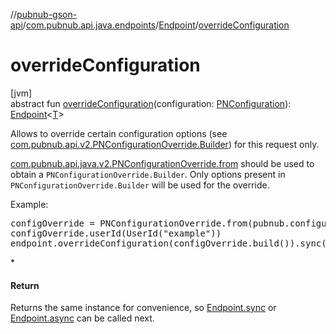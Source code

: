 //[pubnub-gson-api](../../../index.md)/[com.pubnub.api.java.endpoints](../index.md)/[Endpoint](index.md)/[overrideConfiguration](override-configuration.md)

# overrideConfiguration

[jvm]\
abstract fun [overrideConfiguration](override-configuration.md)(configuration: [PNConfiguration](../../../../../pubnub-kotlin/pubnub-kotlin-api/pubnub-kotlin-api/com.pubnub.api.v2/-p-n-configuration/index.md)): [Endpoint](index.md)&lt;[T](index.md)&gt;

Allows to override certain configuration options (see [com.pubnub.api.v2.PNConfigurationOverride.Builder](../../../../../pubnub-kotlin/pubnub-kotlin-api/pubnub-kotlin-api/com.pubnub.api.v2/-p-n-configuration-override/-builder/index.md)) for this request only.

[com.pubnub.api.java.v2.PNConfigurationOverride.from](../../com.pubnub.api.java.v2/-p-n-configuration-override/-companion/from.md) should be used to obtain a `PNConfigurationOverride.Builder`. Only options present in `PNConfigurationOverride.Builder` will be used for the override.

Example:

<pre>
configOverride = PNConfigurationOverride.from(pubnub.configuration)
configOverride.userId(UserId("example"))
endpoint.overrideConfiguration(configOverride.build()).sync()
</pre> *

#### Return

Returns the same instance for convenience, so [Endpoint.sync](../../../../../pubnub-gson/pubnub-gson-api/com.pubnub.api.java.endpoints/-endpoint/sync.md) or [Endpoint.async](../../../../../pubnub-gson/pubnub-gson-api/com.pubnub.api.java.endpoints/-endpoint/async.md) can be called next.
